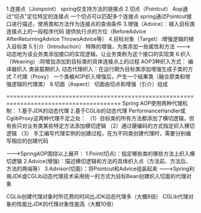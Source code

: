 1.连接点（Joinpoint）
  spring仅支持方法的链接点
2.切点（Pointcut）
  Aop通过"切点"定位特定的连接点
  一个切点可以匹配多个连接点
  spring通过Pointcut接口进行描述，使用类和方法作为连接点的查询条件
3.增强（Advice）：植入目标类连接点上的一段程序代码
   提供执行点的方位（BeforeAdvice AfterReturningAdvice ThrowsAdvice等）
4.目标对象（Target）:增强逻辑的植入目标类
5.引介（Introduction）
   特殊的增强，为类添加一些属性和方法
    --->动态地为该业务类添加接口的实现逻辑，让业务类称为这个接口的实现类
6.织入（Weaving）:将增加添加到目标类的具体连接点上的过程
   AOP3种织入方式：
      编译器织入
      类装载期织入
      动态代理织入：在运行期为目标类添加增强生成子类的方式
7.代理（Proxy）
  一个类被AOP织入增强后，产生一个结果类（融合原类和增强逻辑的代理类）
8.切面（Aspect）
  切面由切点和增强（引介）组成

=======================================================================================
Spring AOP使用两种代理机制：
  1.基于JDK的动态代理
  2.基于CGLib的动态代理
 PerformanceHandler或CglibProxy这两种代理不足之处：
   （1）目标类的所有方法都添加了横切逻辑，但有些只对业务类某些特定方法添加横切逻辑
   （2）通过硬编码的方式指定织入横切逻辑
   （3） 手工编写代理实例的创建过程，在为不同类创建代理时，需要分别编写相应的创建代码
  
 --->SpringAOP围绕以上展开：
       1.Point(切点)：指定哪些类的哪些方法上织入横切逻辑
       2.Advice(增强)：描述横切逻辑和方法的具体织入点（方法前、方法后、方法的两端等）
       3.Advisor(切面）：将Pointcut和Advice组装起来  --->Spring利用JDK或CGLib动态代理技术采用统一的方式为目标Bean创建织入切面的代理对象
 
 CGLib创建代理对象时所花费的时间比JDK动态代理多（大概8倍）
 CGLib代理对象的性能比JDK的代理对象性能高（大概10倍）
 
   
  